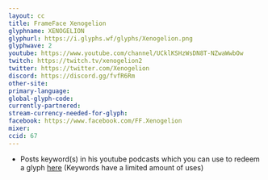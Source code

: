 ```yaml
---
layout: cc
title: FrameFace Xenogelion
glyphname: XENOGELION
glyphurl: https://i.glyphs.wf/glyphs/Xenogelion.png
glyphwave: 2
youtube: https://www.youtube.com/channel/UCklKSHzWsDN8T-NZwaWwbOw
twitch: https://twitch.tv/xenogelion2
twitter: https://twitter.com/Xenogelion
discord: https://discord.gg/fvfR6Rm
other-site: 
primary-language: 
global-glyph-code: 
currently-partnered: 
stream-currency-needed-for-glyph: 
facebook: https://www.facebook.com/FF.Xenogelion
mixer: 
ccid: 67
---
```

* Posts keyword(s) in his youtube podcasts which you can use to redeem a glyph [here](http://xenogelion.com/Hidden/Glyph_Codes.php) (Keywords have a limited amount of uses)

